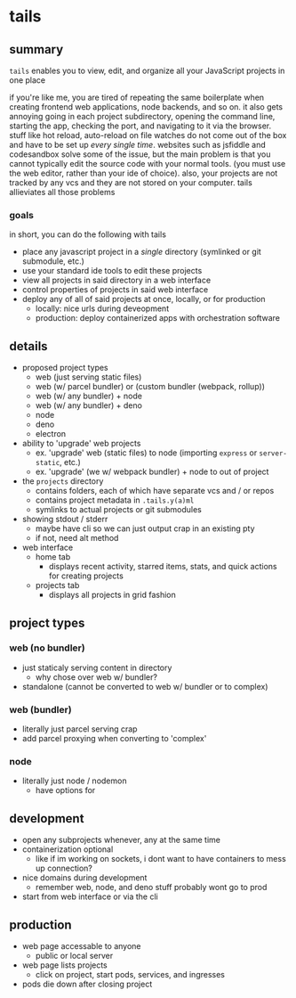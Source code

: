# tails

## summary

`tails` enables you to view, edit, and organize all your JavaScript projects in one place

if you're like me, you are tired of repeating the same boilerplate when creating frontend web applications, node backends, and so on. it also gets annoying going in each project subdirectory, opening the command line, starting the app, checking the port, and navigating to it via the browser. stuff like hot reload, auto-reload on file watches do not come out of the box and have to be set up _every single time_. websites such as jsfiddle and codesandbox solve some of the issue, but the main problem is that you cannot typically edit the source code with your normal tools. (you must use the web editor, rather than your ide of choice). also, your projects are not tracked by any vcs and they are not stored on your computer. tails allieviates all those problems

### goals

in short, you can do the following with tails

- place any javascript project in a _single_ directory (symlinked or git submodule, etc.)
- use your standard ide tools to edit these projects
- view all projects in said directory in a web interface
- control properties of projects in said web interface
- deploy any of all of said projects at once, locally, or for production
  - locally: nice urls during deveopment
  - production: deploy containerized apps with orchestration software

## details

- proposed project types
  - web (just serving static files)
  - web (w/ parcel bundler) or (custom bundler (webpack, rollup))
  - web (w/ any bundler) + node
  - web (w/ any bundler) + deno
  - node
  - deno
  - electron
- ability to 'upgrade' web projects
  - ex. 'upgrade' web (static files) to node (importing `express` or `server-static`, etc.)
  - ex. 'upgrade' (we w/ webpack bundler) + node to out of project
- the `projects` directory
  - contains folders, each of which have separate vcs and / or repos
  - contains project metadata in `.tails.y(a)ml`
  - symlinks to actual projects or git submodules
- showing stdout / stderr
  - maybe have cli so we can just output crap in an existing pty
  - if not, need alt method
- web interface
  - home tab
    - displays recent activity, starred items, stats, and quick actions for creating projects
  - projects tab
    - displays all projects in grid fashion

## project types

### web (no bundler)

- just staticaly serving content in directory
  - why chose over web w/ bundler?
- standalone (cannot be converted to web w/ bundler or to complex)

### web (bundler)

- literally just parcel serving crap
- add parcel proxying when converting to 'complex'

### node

- literally just node / nodemon
  - have options for

## development

- open any subprojects whenever, any at the same time
- containerization optional
  - like if im working on sockets, i dont want to have containers to mess up connection?
- nice domains during development
  - remember web, node, and deno stuff probably wont go to prod
- start from web interface or via the cli

## production

- web page accessable to anyone
  - public or local server
- web page lists projects
  - click on project, start pods, services, and ingresses
- pods die down after closing project
